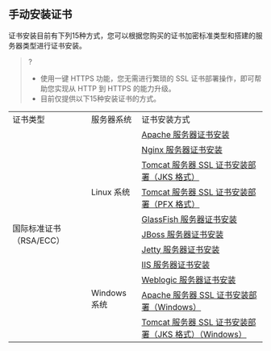 ## 手动安装证书

证书安装目前有下列15种方式，您可以根据您购买的证书加密标准类型和搭建的服务器类型进行证书安装。

>?
> - 使用一键 HTTPS 功能，您无需进行繁琐的 SSL 证书部署操作，即可帮助您实现从 HTTP 到 HTTPS 的能力升级。
> - 目前仅提供以下15种安装证书的方式。

<table>
<tr>
<td rowspan="1" colSpan="1" >证书类型</td>
<td rowspan="1" colSpan="1" >服务器系统</td>
<td rowspan="1" colSpan="1" >证书安装方式</td>
</tr>
<tr>
<td rowspan="12" colSpan="1" >国际标准证书（RSA/ECC）</td>
<td rowspan="8" colSpan="1" >Linux 系统</td>
</tr>
<tr>
<td rowspan="1" colSpan="1" ><a href="https://intl.cloud.tencent.com/document/product/1007/30953">Apache 服务器证书安装</a></td>
</tr>
<tr>
<td rowspan="1" colSpan="1" ><a href="https://intl.cloud.tencent.com/document/product/1007/30954">Nginx 服务器证书安装</a></td>
</tr>
<tr>
<td rowspan="1" colSpan="1" ><a href="https://www.tencentcloud.com/document/product/1007/50805">Tomcat 服务器 SSL 证书安装部署（JKS 格式）</a></td>
</tr>
<tr>
<td rowspan="1" colSpan="1" ><a href="https://intl.cloud.tencent.com/document/product/1007/30956">Tomcat 服务器 SSL 证书安装部署（PFX 格式）</a></td>
</tr>
<tr>
<td rowspan="1" colSpan="1" ><a href="https://intl.cloud.tencent.com/document/product/1007/36565">GlassFish 服务器证书安装</a></td>
</tr>
<tr>
<td rowspan="1" colSpan="1" ><a href="https://intl.cloud.tencent.com/document/product/1007/36566">JBoss 服务器证书安装</a></td>
</tr>
<tr>
<td rowspan="1" colSpan="1" ><a href="https://intl.cloud.tencent.com/document/product/1007/36567">Jetty 服务器证书安装</a></td>
</tr>
<tr>
<td rowspan="4" colSpan="1" >Windows 系统</td>
<td rowspan="1" colSpan="1" ><a href="https://intl.cloud.tencent.com/document/product/1007/30955">IIS 服务器证书安装</a></td>
</tr>
<tr>
<td rowspan="1" colSpan="1" ><a href="https://intl.cloud.tencent.com/document/product/1007/38093">Weblogic 服务器证书安装</a></td>
</tr>
<tr>
<td rowspan="1" colSpan="1" ><a href="https://intl.cloud.tencent.com/document/product/1007/50198">Apache 服务器 SSL 证书安装部署（Windows）</a></td>
</tr>
<tr>
<td rowspan="1" colSpan="1" ><a href="https://intl.cloud.tencent.com/document/product/1007/43804">Tomcat 服务器 SSL 证书安装部署（JKS 格式）（Windows）</a></td>
</tr>
</table>





